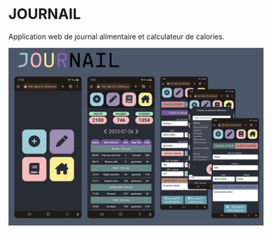 # JOURNAIL
Application web de journal alimentaire et calculateur de calories.

![Journail App](images/presentation.png)




